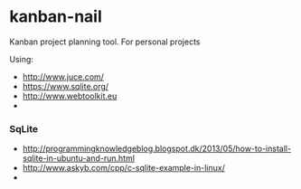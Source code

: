 # kanban-nail
Kanban project planning tool. For personal projects

Using: 
* http://www.juce.com/
* https://www.sqlite.org/
* http://www.webtoolkit.eu
* 

### SqLite

* http://programmingknowledgeblog.blogspot.dk/2013/05/how-to-install-sqlite-in-ubuntu-and-run.html
* http://www.askyb.com/cpp/c-sqlite-example-in-linux/
* 

